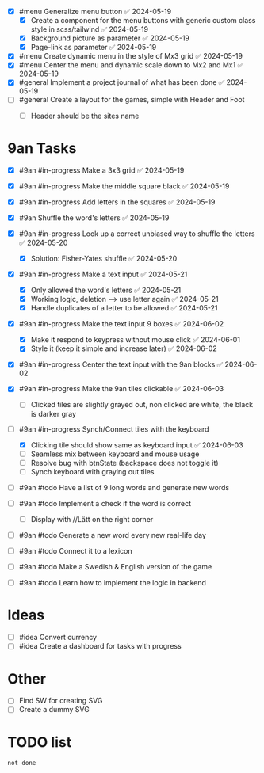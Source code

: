 - [x] #menu Generalize menu button ✅ 2024-05-19
	- [x] Create a component for the menu buttons with generic custom class style in scss/tailwind ✅ 2024-05-19
	- [x] Background picture as parameter ✅ 2024-05-19
	- [x] Page-link as parameter ✅ 2024-05-19
- [x] #menu Create dynamic menu in the style of Mx3 grid ✅ 2024-05-19
- [x] #menu Center the menu and dynamic scale down to Mx2 and Mx1 ✅ 2024-05-19
- [x] #general Implement a project journal of what has been done ✅ 2024-05-19
- [ ] #general Create a layout for the games, simple with Header and Foot
	- [ ] Header should be the sites name


# 9an Tasks
- [x] #9an #in-progress Make a 3x3 grid ✅ 2024-05-19
- [x] #9an #in-progress Make the middle square black ✅ 2024-05-19
- [x] #9an #in-progress Add letters in the squares ✅ 2024-05-19
- [x] #9an Shuffle the word's letters ✅ 2024-05-19
- [x] #9an #in-progress Look up a correct unbiased way to shuffle the letters ✅ 2024-05-20
	- [x] Solution: Fisher-Yates shuffle ✅ 2024-05-20
- [x] #9an #in-progress Make a text input ✅ 2024-05-21
	- [x] Only allowed the word's letters ✅ 2024-05-21
	- [x] Working logic, deletion --> use letter again ✅ 2024-05-21
	- [x] Handle duplicates of a letter to be allowed ✅ 2024-05-21
- [x] #9an #in-progress Make the text input 9 boxes ✅ 2024-06-02
	- [x] Make it respond to keypress without mouse click ✅ 2024-06-01
	- [x] Style it (keep it simple and increase later) ✅ 2024-06-02
- [x] #9an #in-progress Center the text input with the 9an blocks ✅ 2024-06-02
- [x] #9an #in-progress Make the 9an tiles clickable ✅ 2024-06-03
	- [ ] Clicked tiles are slightly grayed out, non clicked are white, the black is darker gray
- [ ] #9an #in-progress Synch/Connect tiles with the keyboard
	- [x] Clicking tile should show same as keyboard input ✅ 2024-06-03
	- [ ] Seamless mix between keyboard and mouse usage
	- [ ] Resolve bug with btnState (backspace does not toggle it)
	- [ ] Synch keyboard with graying out tiles
- [ ] #9an #todo Have a list of 9 long words and generate new words
- [ ] #9an #todo  Implement a check if the word is correct
	- [ ] Display with //Lätt on the right corner
- [ ] #9an #todo Generate a new word every new real-life day
- [ ] #9an #todo Connect it to a lexicon
- [ ] #9an #todo Make a Swedish & English version of the game
- [ ] #9an #todo Learn how to implement the logic in backend


# Ideas
- [ ] #idea Convert currency
- [ ] #idea Create a dashboard for tasks with progress

# Other
- [ ] Find SW for creating SVG
- [ ] Create a dummy SVG

# TODO list

```tasks
not done
```